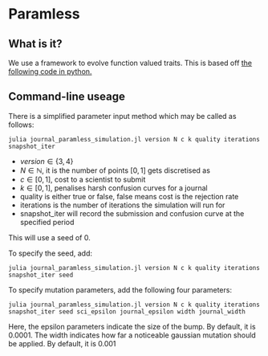 # Paramless

## What is it?

We use a framework to evolve function valued traits. This is based off [the following code in python.](https://github.com/juliangarcia/paramless)

## Command-line useage

There is a simplified parameter input method which may be called as follows:

```
julia journal_paramless_simulation.jl version N c k quality iterations snapshot_iter
```

- $version \in \{3,4\}$
- $N \in \mathbb{N}$, it is the number of points $[0,1]$ gets discretised as 
- $c \in [0,1]$, cost to a scientist to submit
- $k \in [0,1]$, penalises harsh confusion curves for a journal
- quality is either true or false, false means cost is the rejection rate
- iterations is the number of iterations the simulation will run for 
- snapshot_iter will record the submission and confusion curve at the specified period

This will use a seed of $0$.

To specify the seed, add:

```
julia journal_paramless_simulation.jl version N c k quality iterations snapshot_iter seed
```

To specify mutation parameters, add the following four parameters:

```
julia journal_paramless_simulation.jl version N c k quality iterations snapshot_iter seed sci_epsilon journal_epsilon width journal_width
```

Here, the epsilon parameters indicate the size of the bump. By default, it is $0.0001$. The width indicates how far a noticeable gaussian mutation should be applied. By default, it is $0.001$
